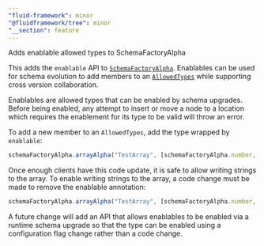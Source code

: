 ```yaml
---
"fluid-framework": minor
"@fluidframework/tree": minor
"__section": feature
---
```

Adds enablable allowed types to SchemaFactoryAlpha

This adds the `enablable` API to [`SchemaFactoryAlpha`](https://fluidframework.com/docs/api/fluid-framework/schemafactoryalpha-class).
Enablables can be used for schema evolution to add members to an [`AllowedTypes`](https://fluidframework.com/docs/api/fluid-framework/allowedtypes-typealias) while supporting cross version collaboration.

Enablables are allowed types that can be enabled by schema upgrades.
Before being enabled, any attempt to insert or move a node to a location which requires the enablement for its type to be valid will throw an error.

To add a new member to an `AllowedTypes`, add the type wrapped by `enablable`:
```typescript
schemaFactoryAlpha.arrayAlpha("TestArray", [schemaFactoryAlpha.number, schemaFactoryAlpha.enablable(schemaFactoryAlpha.string)]);
```

Once enough clients have this code update, it is safe to allow writing strings to the array.
To enable writing strings to the array, a code change must be made to remove the enablable annotation:
```typescript
schemaFactoryAlpha.arrayAlpha("TestArray", [schemaFactoryAlpha.number, schemaFactoryAlpha.string]);
```

A future change will add an API that allows enablables to be enabled via a runtime schema upgrade so that the type can be enabled using a configuration flag change rather than a code change.
